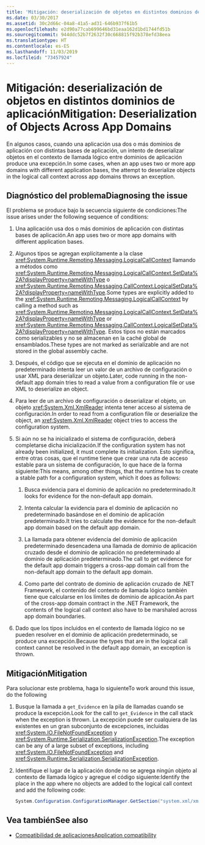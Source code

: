 ```yaml
---
title: 'Mitigación: deserialización de objetos en distintos dominios de aplicación'
ms.date: 03/30/2017
ms.assetid: 30c2d66c-04a8-41a5-ad31-646b937f61b5
ms.openlocfilehash: e2d90a77cab699646bd31eaa162d1bd1744fd51b
ms.sourcegitcommit: 944ddc52b7f2632f30c668815f92b378efd38eea
ms.translationtype: HT
ms.contentlocale: es-ES
ms.lasthandoff: 11/03/2019
ms.locfileid: "73457924"
---
```

# <a name="mitigation-deserialization-of-objects-across-app-domains"></a><span data-ttu-id="1ada1-102">Mitigación: deserialización de objetos en distintos dominios de aplicación</span><span class="sxs-lookup"><span data-stu-id="1ada1-102">Mitigation: Deserialization of Objects Across App Domains</span></span>
<span data-ttu-id="1ada1-103">En algunos casos, cuando una aplicación usa dos o más dominios de aplicación con distintas bases de aplicación, un intento de deserializar objetos en el contexto de llamada lógico entre dominios de aplicación produce una excepción.</span><span class="sxs-lookup"><span data-stu-id="1ada1-103">In some cases, when an app uses two or more app domains with different application bases, the attempt to deserialize objects in the logical call context across app domains throws an exception.</span></span>  
  
## <a name="diagnosing-the-issue"></a><span data-ttu-id="1ada1-104">Diagnóstico del problema</span><span class="sxs-lookup"><span data-stu-id="1ada1-104">Diagnosing the issue</span></span>  
 <span data-ttu-id="1ada1-105">El problema se produce bajo la secuencia siguiente de condiciones:</span><span class="sxs-lookup"><span data-stu-id="1ada1-105">The issue arises under the following sequence of conditions:</span></span>  
  
1. <span data-ttu-id="1ada1-106">Una aplicación usa dos o más dominios de aplicación con distintas bases de aplicación.</span><span class="sxs-lookup"><span data-stu-id="1ada1-106">An app uses two or more app domains with different application bases.</span></span>  
  
2. <span data-ttu-id="1ada1-107">Algunos tipos se agregan explícitamente a la clase <xref:System.Runtime.Remoting.Messaging.LogicalCallContext> llamando a métodos como <xref:System.Runtime.Remoting.Messaging.LogicalCallContext.SetData%2A?displayProperty=nameWithType> o <xref:System.Runtime.Remoting.Messaging.CallContext.LogicalSetData%2A?displayProperty=nameWithType>.</span><span class="sxs-lookup"><span data-stu-id="1ada1-107">Some types are explicitly added to the <xref:System.Runtime.Remoting.Messaging.LogicalCallContext> by calling a method such as <xref:System.Runtime.Remoting.Messaging.LogicalCallContext.SetData%2A?displayProperty=nameWithType> or <xref:System.Runtime.Remoting.Messaging.CallContext.LogicalSetData%2A?displayProperty=nameWithType>.</span></span> <span data-ttu-id="1ada1-108">Estos tipos no están marcados como serializables y no se almacenan en la caché global de ensamblados.</span><span class="sxs-lookup"><span data-stu-id="1ada1-108">These types are not marked as serializable and are not stored in the global assembly cache.</span></span>  
  
3. <span data-ttu-id="1ada1-109">Después, el código que se ejecuta en el dominio de aplicación no predeterminado intenta leer un valor de un archivo de configuración o usar XML para deserializar un objeto.</span><span class="sxs-lookup"><span data-stu-id="1ada1-109">Later, code running in the non-default app domain tries to read a value from a configuration file or use XML to deserialize an object.</span></span>  
  
4. <span data-ttu-id="1ada1-110">Para leer de un archivo de configuración o deserializar el objeto, un objeto <xref:System.Xml.XmlReader> intenta tener acceso al sistema de configuración.</span><span class="sxs-lookup"><span data-stu-id="1ada1-110">In order to read from a configuration file or deserialize the object, an <xref:System.Xml.XmlReader> object tries to access the configuration system.</span></span>  
  
5. <span data-ttu-id="1ada1-111">Si aún no se ha inicializado el sistema de configuración, deberá completarse dicha inicialización.</span><span class="sxs-lookup"><span data-stu-id="1ada1-111">If the configuration system has not already been initialized, it must complete its initialization.</span></span> <span data-ttu-id="1ada1-112">Esto significa, entre otras cosas, que el runtime tiene que crear una ruta de acceso estable para un sistema de configuración, lo que hace de la forma siguiente:</span><span class="sxs-lookup"><span data-stu-id="1ada1-112">This means, among other things, that the runtime has to create a stable path for a configuration system, which it does as follows:</span></span>  
  
    1. <span data-ttu-id="1ada1-113">Busca evidencia para el dominio de aplicación no predeterminado.</span><span class="sxs-lookup"><span data-stu-id="1ada1-113">It looks for evidence for the non-default app domain.</span></span>  
  
    2. <span data-ttu-id="1ada1-114">Intenta calcular la evidencia para el dominio de aplicación no predeterminado basándose en el dominio de aplicación predeterminado.</span><span class="sxs-lookup"><span data-stu-id="1ada1-114">It tries to calculate the evidence for the non-default app domain based on the default app domain.</span></span>  
  
    3. <span data-ttu-id="1ada1-115">La llamada para obtener evidencia del dominio de aplicación predeterminado desencadena una llamada de dominio de aplicación cruzado desde el dominio de aplicación no predeterminado al dominio de aplicación predeterminado.</span><span class="sxs-lookup"><span data-stu-id="1ada1-115">The call to get evidence for the default app domain triggers a cross-app domain call from the non-default app domain to the default app domain.</span></span>  
  
    4. <span data-ttu-id="1ada1-116">Como parte del contrato de dominio de aplicación cruzado de .NET Framework, el contenido del contexto de llamada lógico también tiene que calcularse en los límites de dominio de aplicación.</span><span class="sxs-lookup"><span data-stu-id="1ada1-116">As part of the cross-app domain contract in the .NET Framework, the contents of the logical call context also have to be marshaled across app domain boundaries.</span></span>  
  
6. <span data-ttu-id="1ada1-117">Dado que los tipos incluidos en el contexto de llamada lógico no se pueden resolver en el dominio de aplicación predeterminado, se produce una excepción.</span><span class="sxs-lookup"><span data-stu-id="1ada1-117">Because the types that are in the logical call context cannot be resolved in the default app domain, an exception is thrown.</span></span>  
  
## <a name="mitigation"></a><span data-ttu-id="1ada1-118">Mitigación</span><span class="sxs-lookup"><span data-stu-id="1ada1-118">Mitigation</span></span>  
 <span data-ttu-id="1ada1-119">Para solucionar este problema, haga lo siguiente</span><span class="sxs-lookup"><span data-stu-id="1ada1-119">To work around this issue, do the following</span></span>  
  
1. <span data-ttu-id="1ada1-120">Busque la llamada a `get_Evidence` en la pila de llamadas cuando se produce la excepción.</span><span class="sxs-lookup"><span data-stu-id="1ada1-120">Look for the call to `get_Evidence` in the call stack when the exception is thrown.</span></span> <span data-ttu-id="1ada1-121">La excepción puede ser cualquiera de las existentes en un gran subconjunto de excepciones, incluidas <xref:System.IO.FileNotFoundException> y <xref:System.Runtime.Serialization.SerializationException>.</span><span class="sxs-lookup"><span data-stu-id="1ada1-121">The exception can be any of a large subset of exceptions, including <xref:System.IO.FileNotFoundException> and <xref:System.Runtime.Serialization.SerializationException>.</span></span>  
  
2. <span data-ttu-id="1ada1-122">Identifique el lugar de la aplicación donde no se agrega ningún objeto al contexto de llamada lógico y agregue el código siguiente:</span><span class="sxs-lookup"><span data-stu-id="1ada1-122">Identify the place in the app where no objects are added to the logical call context and add the following code:</span></span>  
  
    ```csharp
    System.Configuration.ConfigurationManager.GetSection("system.xml/xmlReader");  
    ```
  
## <a name="see-also"></a><span data-ttu-id="1ada1-123">Vea también</span><span class="sxs-lookup"><span data-stu-id="1ada1-123">See also</span></span>

- [<span data-ttu-id="1ada1-124">Compatibilidad de aplicaciones</span><span class="sxs-lookup"><span data-stu-id="1ada1-124">Application compatibility</span></span>](application-compatibility.md)
